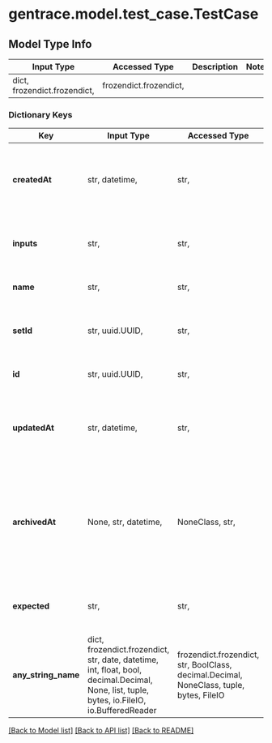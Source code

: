 # gentrace.model.test_case.TestCase

## Model Type Info
Input Type | Accessed Type | Description | Notes
------------ | ------------- | ------------- | -------------
dict, frozendict.frozendict,  | frozendict.frozendict,  |  | 

### Dictionary Keys
Key | Input Type | Accessed Type | Description | Notes
------------ | ------------- | ------------- | ------------- | -------------
**createdAt** | str, datetime,  | str,  | The date and time when the test case was created | value must conform to RFC-3339 date-time
**inputs** | str,  | str,  | The input data for the test case as a JSON string | 
**name** | str,  | str,  | The name of the test case | 
**setId** | str, uuid.UUID,  | str,  | The ID of the test set that the test case belongs to | value must be a uuid
**id** | str, uuid.UUID,  | str,  | The ID of the test case | value must be a uuid
**updatedAt** | str, datetime,  | str,  | The date and time when the test case was last updated | value must conform to RFC-3339 date-time
**archivedAt** | None, str, datetime,  | NoneClass, str,  | The date and time when the test case was archived, can be null if the test case has not been archived | [optional] value must conform to RFC-3339 date-time
**expected** | str,  | str,  | The expected output for the test case | [optional] 
**any_string_name** | dict, frozendict.frozendict, str, date, datetime, int, float, bool, decimal.Decimal, None, list, tuple, bytes, io.FileIO, io.BufferedReader | frozendict.frozendict, str, BoolClass, decimal.Decimal, NoneClass, tuple, bytes, FileIO | any string name can be used but the value must be the correct type | [optional]

[[Back to Model list]](../../README.md#documentation-for-models) [[Back to API list]](../../README.md#documentation-for-api-endpoints) [[Back to README]](../../README.md)

